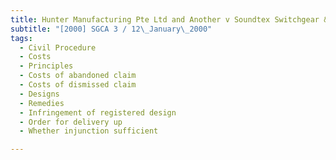 ```yaml
---
title: Hunter Manufacturing Pte Ltd and Another v Soundtex Switchgear & Engineering Pte Ltd (No 
subtitle: "[2000] SGCA 3 / 12\_January\_2000"
tags:
  - Civil Procedure
  - Costs
  - Principles
  - Costs of abandoned claim
  - Costs of dismissed claim
  - Designs
  - Remedies
  - Infringement of registered design
  - Order for delivery up
  - Whether injunction sufficient

---
```


